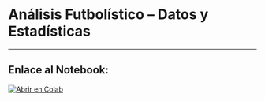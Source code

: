 # **Análisis Futbolístico – Datos y Estadísticas**
---
## Enlace al Notebook:
[![Abrir en Colab](https://colab.research.google.com/assets/colab-badge.svg)](https://colab.research.google.com/drive/1YiMHzEnaRc20g0BxPhXTf1JzSbF_crwJ)
